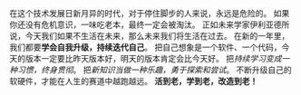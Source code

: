在这个技术发展日新月异的时代，对于停住脚步的人来说，永远是危险的。
如果你还没有危机意识，一味吃老本，最终一定会被淘汰。
正如未来学家伊利亚德所说，今天我们如果不生活在未来，那么未来我们将生活在过去。
在新的一年里，我们都要**学会自我升级，持续迭代自己**。
把自己想象是一个软件、一个代码，今天的版本一定要比昨天版本好，明天的版本肯定会比今天好。
把*持续学习变成一种习惯，终身贯彻*。
把*新知识当做一种乐趣，勇于探索和尝试*。
不断升级自己的软硬件，才能在人生的赛道中越跑越远。
**活到老，学到老，改造到老！**